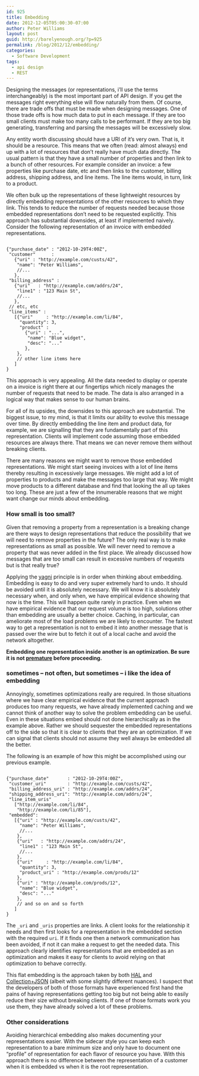 ```yaml
---
id: 925
title: Embedding
date: 2012-12-05T05:00:30-07:00
author: Peter Williams
layout: post
guid: http://barelyenough.org/?p=925
permalink: /blog/2012/12/embedding/
categories:
  - Software Development
tags:
  - api design
  - REST
---
```

Designing the messages (or representations, i&#8217;ll use the terms interchangeably) is the most important part of API design. If you get the messages right everything else will flow naturally from them. Of course, there are trade offs that must be made when designing messages. One of those trade offs is how much data to put in each message. If they are too small clients must make too many calls to be performant. If they are too big generating, transferring and parsing the messages will be excessively slow.

Any entity worth discussing should have a URI of it&#8217;s very own. That is, it should be a resource. This means that we often (read: almost always) end up with a lot of resources that don&#8217;t really have much data directly. The usual pattern is that they have a small number of properties and then link to a bunch of other resources. For example consider an invoice: a few properties like purchase date, etc and then links to the customer, billing address, shipping address, and line items. The line items would, in turn, link to a product.

We often bulk up the representations of these lightweight resources by directly embedding representations of the other resources to which they link. This tends to reduce the number of requests needed because those embedded representations don&#8217;t need to be requested explicitly. This approach has substantial downsides, at least if implemented naively. Consider the following representation of an invoice with embedded representations.

<pre><code class="brush: javascript"> 
{"purchase_date" : "2012-10-29T4:00Z",
 "customer"      :     
   {"uri" : "http://example.com/custs/42",
    "name": "Peter Williams",
    //...
   },
 "billing_address" :     
   {"uri"   : "http://example.com/addrs/24",
    "line1" : "123 Main St",
    //...
   },
 // etc, etc
 "line_items" :
   [{"uri"     : "http://example.com/li/84",
     "quantity": 3,
     "product" :         
       {"uri" : "...",
        "name": "Blue widget",
        "desc": "..."
       },
    },
    // other line items here
   ] 
} 
</code></pre>

This approach is very appealing. All the data needed to display or operate on a invoice is right there at our fingertips which nicely manages the number of requests that need to be made. The data is also arranged in a logical way that makes sense to our human brains.

For all of its upsides, the downsides to this approach are substantial. The biggest issue, to my mind, is that it limits our ability to evolve this message over time. By directly embedding the line item and product data, for example, we are signalling that they are fundamentally part of this representation. Clients will implement code assuming those embedded resources are always there. That means we can never remove them without breaking clients.

There are many reasons we might want to remove those embedded representations. We might start seeing invoices with a lot of line items thereby resulting in excessively large messages. We might add a lot of properties to products and make the messages too large that way. We might move products to a different database and find that looking the all up takes too long. These are just a few of the innumerable reasons that we might want change our minds about embedding.

### How small is too small?

Given that removing a property from a representation is a breaking change are there ways to design representations that reduce the possibility that we will need to remove properties in the future? The only real way is to make representations as small as possible. We will never need to remove a property that was never added in the first place. We already discussed how messages that are too small can result in excessive numbers of requests but is that really true?

Applying the [yagni](http://en.wikipedia.org/wiki/You_ain't_gonna_need_it) principle is in order when thinking about embedding. Embedding is easy to do and very super extremely hard to undo. It should be avoided until it is absolutely necessary. We will know it is absolutely necessary when, and only when, we have empirical evidence showing that now is the time. This will happen quite rarely in practice. Even when we have empirical evidence that our request volume is too high, solutions other than embedding are usually a better choice. Caching, in particular, can ameliorate most of the load problems we are likely to encounter. The fastest way to get a representation is not to embed it into another message that is passed over the wire but to fetch it out of a local cache and avoid the network altogether.

**Embedding one representation inside another is an optimization. Be sure it is not [premature](http://c2.com/cgi/wiki?PrematureOptimization) before proceeding.**

### sometimes &#8211; not often, but sometimes &#8211; i like the idea of embedding

Annoyingly, sometimes optimizations really are required. In those situations where we have clear empirical evidence that the current approach produces too many requests, we have already implemented caching and we cannot think of another way to solve the problem embedding can be useful. Even in these situations embed should not done hierarchically as in the example above. Rather we should sequester the embedded representations off to the side so that it is clear to clients that they are an optimization. If we can signal that clients should not assume they well always be embedded all the better.

The following is an example of how this might be accomplished using our previous example.

<pre><code class="brush: javascript"> 
{"purchase_date"       : "2012-10-29T4:00Z",
 "customer_uri"        : "http://example.com/custs/42",
 "billing_address_uri" : "http://example.com/addrs/24",
 "shipping_address_uri": "http://example.com/addrs/24",
 "line_item_uris"      :
   ["http://example.com/li/84",
    "http://example.com/li/85"],
 "embedded":
   [{"uri" : "http://example.com/custs/42",
     "name": "Peter Williams",
     //...
    },
    {"uri"   : "http://example.com/addrs/24",
     "line1" : "123 Main St",
     //...
    },
    {"uri"     : "http://example.com/li/84",
     "quantity": 3,
     "product_uri" : "http://example.com/prods/12"
    },
    {"uri" : "http://example.com/prods/12",
     "name": "Blue widget",
     "desc": "..."
    },
    // and so on and so forth
   ] 
} 
</code></pre>

The `_uri` and `_uris` properties are links. A client looks for the relationship it needs and then first looks for a representation in the embedded section with the required `uri`. If it finds one then a network communication has been avoided, if not it can make a request to get the needed data. This approach clearly identifies representations that are embedded as an optimization and makes it easy for clients to avoid relying on that optimization to behave correctly.

This flat embedding is the approach taken by both [HAL](http://tools.ietf.org/html/draft-kelly-json-hal) and [Collection+JSON](http://amundsen.com/media-types/collection/) (albeit with some slightly different nuances). I suspect that the developers of both of those formats have experienced first hand the pains of having representations getting too big but not being able to easily reduce their size without breaking clients. If one of those formats work you use them, they have already solved a lot of these problems.

### Other considerations

Avoiding hierarchical embedding also makes documenting your representations easier. With the sidecar style you can keep each representation to a bare mimimum size and only have to document one &#8220;profile&#8221; of representation for each flavor of resource you have. With this approach there is no difference between the representation of a customer when it is embedded vs when it is the root representation.